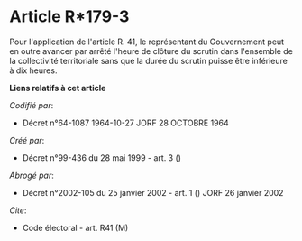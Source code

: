 # Article R*179-3

Pour l'application de l'article R. 41, le représentant du Gouvernement peut en outre avancer par arrêté l'heure de clôture du
scrutin dans l'ensemble de la collectivité territoriale sans que la durée du scrutin puisse être inférieure à dix heures.

**Liens relatifs à cet article**

_Codifié par_:

  - Décret n°64-1087 1964-10-27 JORF 28 OCTOBRE 1964

_Créé par_:

  - Décret n°99-436 du 28 mai 1999 - art. 3 ()

_Abrogé par_:

  - Décret n°2002-105 du 25 janvier 2002 - art. 1 () JORF 26 janvier 2002

_Cite_:

  - Code électoral - art. R41 (M)
